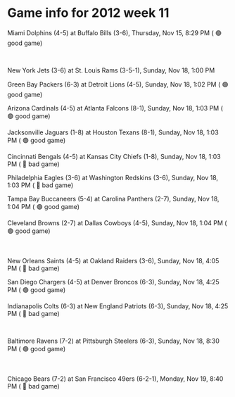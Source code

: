 # Game info for 2012 week 11

Miami Dolphins (4-5) at Buffalo Bills (3-6), Thursday, Nov 15, 8:29 PM (	:green_circle: good game)


<br/>

New York Jets (3-6) at St. Louis Rams (3-5-1), Sunday, Nov 18, 1:00 PM

Green Bay Packers (6-3) at Detroit Lions (4-5), Sunday, Nov 18, 1:02 PM (	:green_circle: good game)

Arizona Cardinals (4-5) at Atlanta Falcons (8-1), Sunday, Nov 18, 1:03 PM (	:green_circle: good game)

Jacksonville Jaguars (1-8) at Houston Texans (8-1), Sunday, Nov 18, 1:03 PM (	:green_circle: good game)

Cincinnati Bengals (4-5) at Kansas City Chiefs (1-8), Sunday, Nov 18, 1:03 PM (	:red_circle: bad game)

Philadelphia Eagles (3-6) at Washington Redskins (3-6), Sunday, Nov 18, 1:03 PM (	:red_circle: bad game)

Tampa Bay Buccaneers (5-4) at Carolina Panthers (2-7), Sunday, Nov 18, 1:04 PM (	:green_circle: good game)

Cleveland Browns (2-7) at Dallas Cowboys (4-5), Sunday, Nov 18, 1:04 PM (	:green_circle: good game)


<br/>

New Orleans Saints (4-5) at Oakland Raiders (3-6), Sunday, Nov 18, 4:05 PM (	:red_circle: bad game)

San Diego Chargers (4-5) at Denver Broncos (6-3), Sunday, Nov 18, 4:25 PM (	:green_circle: good game)

Indianapolis Colts (6-3) at New England Patriots (6-3), Sunday, Nov 18, 4:25 PM (	:red_circle: bad game)


<br/>

Baltimore Ravens (7-2) at Pittsburgh Steelers (6-3), Sunday, Nov 18, 8:30 PM (	:green_circle: good game)


<br/>

Chicago Bears (7-2) at San Francisco 49ers (6-2-1), Monday, Nov 19, 8:40 PM (	:red_circle: bad game)

